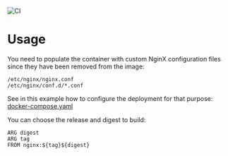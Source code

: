 ![CI](https://github.com/academiaonline/nginx/workflows/CI/badge.svg?branch=v8.2)

# Usage

You need to populate the container with custom NginX configuration files since they have been removed from the image:
```
/etc/nginx/nginx.conf
/etc/nginx/conf.d/*.conf
```
See in this example how to configure the deployment for that purpose: [docker-compose.yaml](etc/swarm/nginx.yaml)

You can choose the release and digest to build:
```
ARG digest
ARG tag
FROM nginx:${tag}${digest}
```
